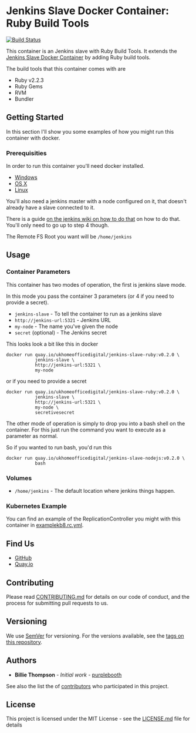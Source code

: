 # Jenkins Slave Docker Container: Ruby Build Tools

[![Build Status](https://travis-ci.org/UKHomeOffice/docker-jenkins-slave-ruby.svg?branch=master)](https://travis-ci.org/UKHomeOffice/docker-jenkins-slave-ruby)

This container is an Jenkins slave with Ruby Build Tools. It extends the 
[Jenkins Slave Docker Container][1] by adding Ruby build tools.

The build tools that this container comes with are

* Ruby v2.2.3
* Ruby Gems
* RVM
* Bundler

[1]: https://github.com/UKHomeOffice/docker-jenkins-slave "Jenkins Slave Docker Container"

## Getting Started

In this section I'll show you some examples of how you might run this container with docker.

### Prerequisities

In order to run this container you'll need docker installed.

* [Windows](https://docs.docker.com/windows/started)
* [OS X](https://docs.docker.com/mac/started/)
* [Linux](https://docs.docker.com/linux/started/)

You'll also need a jenkins master with a node configured on it, that doesn't already have a slave 
connected to it.

There is a guide [on the jenkins wiki on how to do that][2] on how to do that. You'll only need to 
go up to step 4 though.

The Remote FS Root you want will be `/home/jenkins`

[2]: https://wiki.jenkins-ci.org/display/JENKINS/Step+by+step+guide+to+set+up+master+and+slave+machines "Step by step guide to set up master and slave machines"

## Usage

### Container Parameters

This container has two modes of operation, the first is jenkins slave mode.

In this mode you pass the container 3 parameters (or 4 if you need to provide a secret).

* `jenkins-slave` - To tell the container to run as a jenkins slave
* `http://jenkins-url:5321` - Jenkins URL
* `my-node` - The name you've given the node
* `secret` (optional) - The Jenkins secret

This looks look a bit like this in docker

```shell
docker run quay.io/ukhomeofficedigital/jenkins-slave-ruby:v0.2.0 \
           jenkins-slave \
           http://jenkins-url:5321 \
           my-node
```

or if you need to provide a secret

```shell
docker run quay.io/ukhomeofficedigital/jenkins-slave-ruby:v0.2.0 \
           jenkins-slave \
           http://jenkins-url:5321 \
           my-node \
           secretivesecret
```

The other mode of operation is simply to drop you into a bash shell on the container. For this just
run the command you want to execute as a parameter as normal. 

So if you wanted to run bash, you'd run this 

```shell
docker run quay.io/ukhomeofficedigital/jenkins-slave-nodejs:v0.2.0 \
           bash
```

### Volumes

* `/home/jenkins` - The default location where jenkins things happen.
  
### Kubernetes Example

You can find an example of the ReplicationController you might with this container in 
[examplekb8.rc.yml][3].

[3]: examplekb8.rc.yml "Kubernetes Replication Controller Example"
  
## Find Us

* [GitHub](https://github.com/UKHomeOffice/docker-jenkins-slave-ruby)
* [Quay.io](https://quay.io/repository/ukhomeofficedigital/jenkins-slave-ruby)

## Contributing

Please read [CONTRIBUTING.md](CONTRIBUTING.md) for details on our code of conduct, and the process 
for submitting pull requests to us.

## Versioning

We use [SemVer][5] for versioning. For the versions available, see the [tags on this repository][6].

[5]: http://semver.org/ "Semantic Versioning 2.0.0"
[6]: https://github.com/UKHomeOffice/docker-jenkins-slave-ruby/tags

## Authors

* **Billie Thompson** - *Initial work* - [purplebooth](https://github.com/purplebooth)

See also the list the of [contributors][7] who participated in this project.

[7]: https://github.com/UKHomeOffice/docker-jenkins-slave-ruby/graphs/contributors

## License

This project is licensed under the MIT License - see the [LICENSE.md][8] file for details

[8]: LICENSE.md "The MIT License (MIT)"
